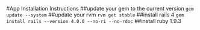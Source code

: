#App Installation Instructions
##update your gem to the current version
`gem update --system`
##update your rvm
`rvm get stable`
##install rails 4
`gem install rails --version 4.0.0 --no-ri --no-rdoc`
##install ruby 1.9.3
